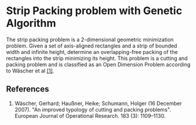 # Strip Packing problem with Genetic Algorithm

The strip packing problem is a 2-dimensional geometric minimization problem. Given a set of axis-aligned rectangles and a strip of bounded width and infinite height, determine an overlapping-free packing of the rectangles into the strip minimizing its height. This problem is a cutting and packing problem and is classified as an Open Dimension Problem according to Wäscher et al [[1]](https://en.wikipedia.org/wiki/Strip_packing_problem#cite_note-1).



## References
 1. Wäscher, Gerhard; Haußner, Heike; Schumann, Holger (16 December 2007). "An improved typology of cutting and packing problems". European Journal of Operational Research. 183 (3): 1109–1130.
